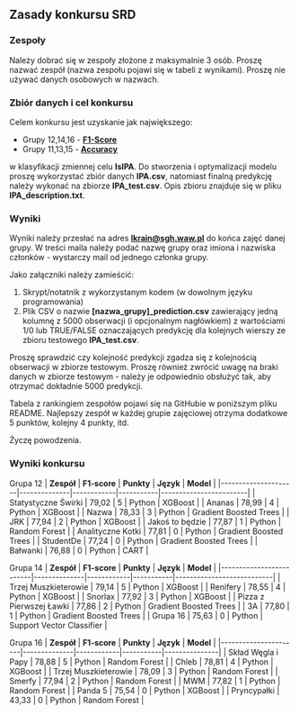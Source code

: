 ## Zasady konkursu SRD
### Zespoły
Należy dobrać się w zespoły złożone z maksymalnie 3 osób. Proszę nazwać zespół (nazwa zespołu pojawi się w tabeli z wynikami). Proszę nie używać danych osobowych w nazwach.

### Zbiór danych i cel konkursu
Celem konkursu jest uzyskanie jak największego:
* Grupy 12,14,16 - [**F1-Score**](https://en.wikipedia.org/wiki/F-score)
* Grupy 11,13,15 - [**Accuracy**](https://en.wikipedia.org/wiki/Accuracy_and_precision#In_binary_classification)

w klasyfikacji zmiennej celu **IsIPA**. Do stworzenia i optymalizacji modelu proszę wykorzystać zbiór danych **IPA.csv**, natomiast finalną predykcję należy wykonać na zbiorze **IPA_test.csv**. Opis zbioru znajduje się w pliku **IPA_description.txt**.


### Wyniki
Wyniki należy przesłać na adres **lkrain@sgh.waw.pl** do końca zajęć danej grupy. W treści maila należy podać nazwę grupy oraz imiona i nazwiska członków - wystarczy mail od jednego członka grupy.

Jako załączniki należy zamieścić:
1. Skrypt/notatnik z wykorzystanym kodem (w dowolnym języku programowania)
2. Plik CSV o nazwie **[nazwa_grupy]_prediction.csv** zawierający jedną kolumnę z 5000 obserwacji (i opcjonalnym nagłówkiem) z wartościami 1/0 lub TRUE/FALSE oznaczających predykcję dla kolejnych wierszy ze zbioru testowego **IPA_test.csv**.

Proszę sprawdzić czy kolejność predykcji zgadza się z kolejnością obserwacji w zbiorze testowym. Proszę również zwrócić uwagę na braki danych w zbiorze testowym - należy je odpowiednio obsłużyć tak, aby otrzymać dokładnie 5000 predykcji.

Tabela z rankingiem zespołów pojawi się na GitHubie w poniższym pliku README. Najlepszy zespół w każdej grupie zajęciowej otrzyma dodatkowe 5 punktów, kolejny 4 punkty, itd.

Życzę powodzenia.

### Wyniki konkursu

Grupa 12
| **Zespół**          | **F1-score** | **Punkty** | **Język** | **Model**              |
|---------------------|--------------|------------|-----------|------------------------|
| Statystyczne Świrki | 79,02        | 5          | Python    | XGBoost                |
| Ananas              | 78,99        | 4          | Python    | XGBoost                |
| Nazwa               | 78,33        | 3          | Python    | Gradient Boosted Trees |
| JRK                 | 77,94        | 2          | Python    | XGBoost                |
| Jakoś to będzie     | 77,87        | 1          | Python    | Random Forest          |
| Analityczne Kotki   | 77,81        | 0          | Python    | Gradient Boosted Trees |
| StudentDe           | 77,24        | 0          | Python    | Gradient Boosted Trees |
| Bałwanki            | 76,88        | 0          | Python    | CART                   |

Grupa 14
| **Zespół**              | **F1-score** | **Punkty** | **Język** | **Model**                 |
|-------------------------|--------------|------------|-----------|---------------------------|
| Trzej Muszkieterowie    | 79,14        | 5          | Python    | XGBoost                   |
| Renifery                | 78,55        | 4          | Python    | XGBoost                   |
| Snorlax                 | 77,92        | 3          | Python    | XGBoost                   |
| Pizza z Pierwszej Ławki | 77,86        | 2          | Python    | Gradient Boosted Trees    |
| 3A                      | 77,80         | 1          | Python    | Gradient Boosted Trees    |
| Grupa 16                | 75,63        | 0          | Python    | Support Vector Classifier |

Grupa 16
| **Zespół**           | **F1-score** | **Punkty** | **Język** | **Model**     |
|----------------------|--------------|------------|-----------|---------------|
| Skład Węgla i Papy   | 78,88        | 5          | Python    | Random Forest |
| Chleb                | 78,81        | 4          | Python    | XGBoost       |
| Trzej Muszkieterowie | 78,09        | 3          | Python    | Random Forest |
| Smerfy               | 77,94        | 2          | Python    | Random Forest |
| MWM                  | 77,82        | 1          | Python    | Random Forest |
| Panda 5              | 75,54        | 0          | Python    | XGBoost       |
| Pryncypałki          | 43,33        | 0          | Python    | Random Forest |
